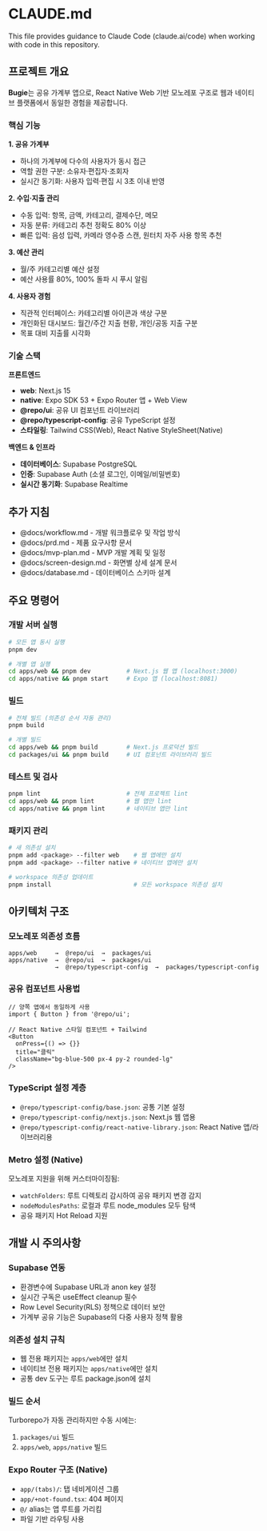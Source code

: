 # CLAUDE.md

This file provides guidance to Claude Code (claude.ai/code) when working with code in this repository.

## 프로젝트 개요

**Bugie**는 공유 가계부 앱으로, React Native Web 기반 모노레포 구조로 웹과 네이티브 플랫폼에서 동일한 경험을 제공합니다.

### 핵심 기능

**1. 공유 가계부**
- 하나의 가계부에 다수의 사용자가 동시 접근
- 역할 권한 구분: 소유자·편집자·조회자
- 실시간 동기화: 사용자 입력·편집 시 3초 이내 반영

**2. 수입·지출 관리**
- 수동 입력: 항목, 금액, 카테고리, 결제수단, 메모
- 자동 분류: 카테고리 추천 정확도 80% 이상
- 빠른 입력: 음성 입력, 카메라 영수증 스캔, 원터치 자주 사용 항목 추천

**3. 예산 관리**
- 월/주 카테고리별 예산 설정
- 예산 사용률 80%, 100% 돌파 시 푸시 알림

**4. 사용자 경험**
- 직관적 인터페이스: 카테고리별 아이콘과 색상 구분
- 개인화된 대시보드: 월간/주간 지출 현황, 개인/공동 지출 구분
- 목표 대비 지출률 시각화

### 기술 스택

**프론트엔드**
- **web**: Next.js 15
- **native**: Expo SDK 53 + Expo Router 앱 + Web View
- **@repo/ui**: 공유 UI 컴포넌트 라이브러리
- **@repo/typescript-config**: 공유 TypeScript 설정
- **스타일링**: Tailwind CSS(Web), React Native StyleSheet(Native)

**백엔드 & 인프라**
- **데이터베이스**: Supabase PostgreSQL
- **인증**: Supabase Auth (소셜 로그인, 이메일/비밀번호)
- **실시간 동기화**: Supabase Realtime

## 추가 지침
- @docs/workflow.md - 개발 워크플로우 및 작업 방식
- @docs/prd.md - 제품 요구사항 문서
- @docs/mvp-plan.md - MVP 개발 계획 및 일정
- @docs/screen-design.md - 화면별 상세 설계 문서
- @docs/database.md - 데이터베이스 스키마 설계

## 주요 명령어

### 개발 서버 실행
```bash
# 모든 앱 동시 실행
pnpm dev

# 개별 앱 실행
cd apps/web && pnpm dev          # Next.js 웹 앱 (localhost:3000)
cd apps/native && pnpm start     # Expo 앱 (localhost:8081)
```

### 빌드
```bash
# 전체 빌드 (의존성 순서 자동 관리)
pnpm build

# 개별 빌드
cd apps/web && pnpm build        # Next.js 프로덕션 빌드
cd packages/ui && pnpm build     # UI 컴포넌트 라이브러리 빌드
```

### 테스트 및 검사
```bash
pnpm lint                        # 전체 프로젝트 lint
cd apps/web && pnpm lint         # 웹 앱만 lint
cd apps/native && pnpm lint      # 네이티브 앱만 lint
```

### 패키지 관리
```bash
# 새 의존성 설치
pnpm add <package> --filter web    # 웹 앱에만 설치
pnpm add <package> --filter native # 네이티브 앱에만 설치

# workspace 의존성 업데이트
pnpm install                       # 모든 workspace 의존성 설치
```

## 아키텍처 구조

### 모노레포 의존성 흐름
```
apps/web     →  @repo/ui  →  packages/ui
apps/native  →  @repo/ui  →  packages/ui
             →  @repo/typescript-config  →  packages/typescript-config
```

### 공유 컴포넌트 사용법
```tsx
// 양쪽 앱에서 동일하게 사용
import { Button } from '@repo/ui';

// React Native 스타일 컴포넌트 + Tailwind
<Button 
  onPress={() => {}} 
  title="클릭" 
  className="bg-blue-500 px-4 py-2 rounded-lg"
/>
```

### TypeScript 설정 계층
- `@repo/typescript-config/base.json`: 공통 기본 설정
- `@repo/typescript-config/nextjs.json`: Next.js 웹 앱용
- `@repo/typescript-config/react-native-library.json`: React Native 앱/라이브러리용

### Metro 설정 (Native)
모노레포 지원을 위해 커스터마이징됨:
- `watchFolders`: 루트 디렉토리 감시하여 공유 패키지 변경 감지
- `nodeModulesPaths`: 로컬과 루트 node_modules 모두 탐색
- 공유 패키지 Hot Reload 지원

## 개발 시 주의사항

### Supabase 연동
- 환경변수에 Supabase URL과 anon key 설정
- 실시간 구독은 useEffect cleanup 필수
- Row Level Security(RLS) 정책으로 데이터 보안
- 가계부 공유 기능은 Supabase의 다중 사용자 정책 활용

### 의존성 설치 규칙
- 웹 전용 패키지는 `apps/web`에만 설치
- 네이티브 전용 패키지는 `apps/native`에만 설치
- 공통 dev 도구는 루트 package.json에 설치

### 빌드 순서
Turborepo가 자동 관리하지만 수동 시에는:
1. `packages/ui` 빌드
2. `apps/web`, `apps/native` 빌드

### Expo Router 구조 (Native)
- `app/(tabs)/`: 탭 네비게이션 그룹
- `app/+not-found.tsx`: 404 페이지
- `@/` alias는 앱 루트를 가리킴
- 파일 기반 라우팅 사용